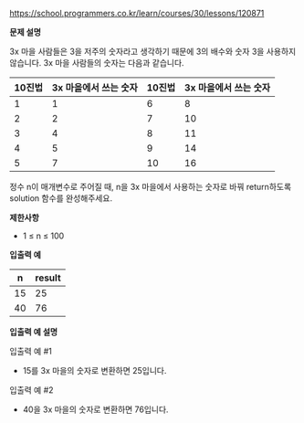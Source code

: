 https://school.programmers.co.kr/learn/courses/30/lessons/120871

**문제 설명**

3x 마을 사람들은 3을 저주의 숫자라고 생각하기 때문에 3의 배수와 숫자 3을 사용하지 않습니다. 3x 마을 사람들의 숫자는 다음과 같습니다.

| 10진법 | 	3x 마을에서 쓰는 숫자 | 	10진법 | 	3x 마을에서 쓰는 숫자 |
|------|----------------|-------|----------------|
| 1    | 	1             | 	6    | 	8             |
| 2    | 	2             | 	7    | 	10            |
| 3    | 	4             | 	8    | 	11            |
| 4    | 	5             | 	9    | 	14            |
| 5    | 	7             | 	10   | 	16            |

정수 n이 매개변수로 주어질 때, n을 3x 마을에서 사용하는 숫자로 바꿔 return하도록 solution 함수를 완성해주세요.

**제한사항**

- 1 ≤ n ≤ 100

**입출력 예**

| n   | 	result |
|-----|---------|
| 15  | 	25     |
| 40  | 	76     |

**입출력 예 설명**

입출력 예 #1

- 15를 3x 마을의 숫자로 변환하면 25입니다.

입출력 예 #2

- 40을 3x 마을의 숫자로 변환하면 76입니다.